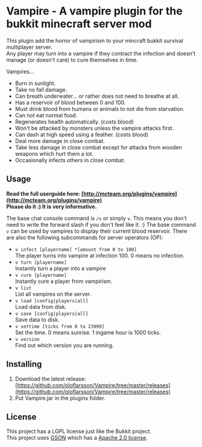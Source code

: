 Vampire - A vampire plugin for the bukkit minecraft server mod
====================
This plugin add the horror of vampirism to your mincraft bukkit survival multiplayer server.<br>
Any player may turn into a vampire if they contract the infection and doesn't manage (or doesn't care) to cure themselves in time.

Vampires...

* Burn in sunlight.
* Take no fall damage.
* Can breath underwater... or rather does not need to breathe at all.
* Has a reservoir of blood between 0 and 100.
* Must drink blood from humans or animals to not die from starvation.
* Can not eat normal food.
* Regenerates health automatically. (costs blood)
* Won't be attacked by monsters unless the vampire attacks first.
* Can dash at high speed using a feather. (costs blood)
* Deal more damage in close combat.
* Take less damage in close combat except for attacks from wooden weapons which hurt them a lot.
* Occasionally infects others in close combat.

Usage
---------
<b>Read the full userguide here: [http://mcteam.org/plugins/vampire](http://mcteam.org/plugins/vampire)</b><br/>
<b>Please do it :) It is very informative.</b>

The base chat console command is `/v` or simply `v`. This means you don't need to write the forward slash if you don't feel like it. :)
The base command `v` can be used by vampires to display their current blood reservoir. There are also the following subcommands for server operators (OP):

* `v infect [playername] *[amount from 0 to 100]`<br>The player turns into vampire at infection 100. 0 means no infection.
* `v turn [playername]`<br> Instantly turn a player into a vampire
* `v cure [playername]`<br> Instantly cure a player from vampirism.
* `v list`<br> List all vampires on the server.
* `v load [config|players|all]`<br> Load data from disk. 
* `v save [config|players|all]`<br> Save data to disk.
* `v settime [ticks from 0 to 23999]`<br> Set the time. 0 means sunrise. 1 ingame hour is 1000 ticks.
* `v version`<br> Find out which version you are running.

Installing
----------
1. Download the latest release: [https://github.com/oloflarsson/Vampire/tree/master/releases](https://github.com/oloflarsson/Vampire/tree/master/releases)<br>
1. Put Vampire.jar in the plugins folder.

License
----------
This project has a LGPL license just like the Bukkit project.<br>
This project uses [GSON](http://code.google.com/p/google-gson/) which has a [Apache 2.0 license](http://www.apache.org/licenses/LICENSE-2.0 ).


